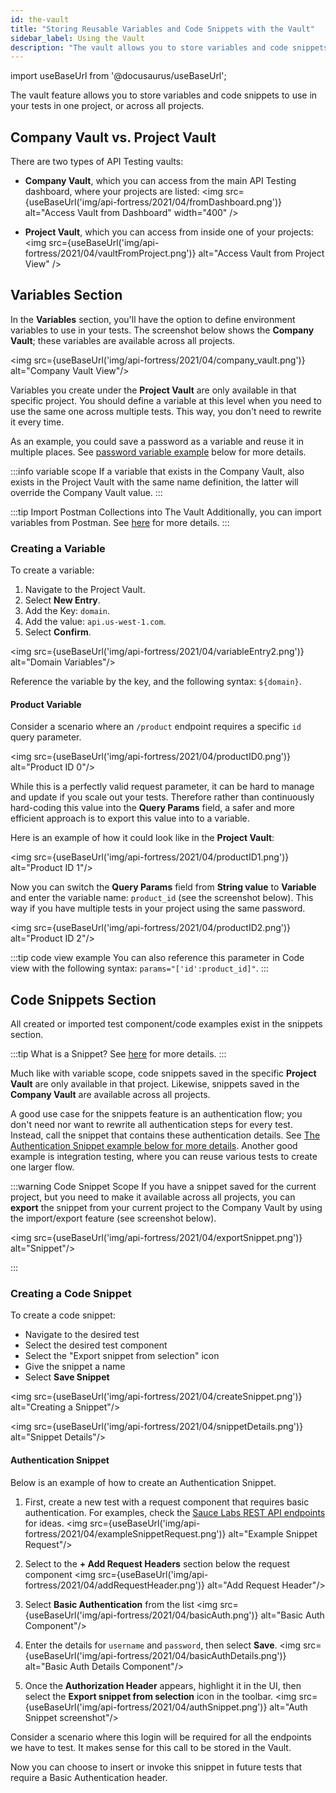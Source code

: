 ```yaml
---
id: the-vault
title: "Storing Reusable Variables and Code Snippets with the Vault"
sidebar_label: Using the Vault
description: "The vault allows you to store variables and code snippets that can be used across an entire project."
---
```


import useBaseUrl from '@docusaurus/useBaseUrl';

The vault feature allows you to store variables and code snippets to use in your tests in one project, or across all projects.

<!--[Explanation Video](https://www.youtube.com/watch?v=cBNMi30Fj9Q)-->

## Company Vault vs. Project Vault

There are two types of API Testing vaults:

* **Company Vault**, which you can access from the main API Testing dashboard, where your projects are listed:
   <img src={useBaseUrl('img/api-fortress/2021/04/fromDashboard.png')} alt="Access Vault from Dashboard" width="400" />

* **Project Vault**, which you can access from inside one of your projects:
   <img src={useBaseUrl('img/api-fortress/2021/04/vaultFromProject.png')} alt="Access Vault from Project View" />


## Variables Section

In the **Variables** section, you'll have the option to define environment variables to use in your tests. The screenshot below shows the **Company Vault**; these variables are available across all projects.

<img src={useBaseUrl('img/api-fortress/2021/04/company_vault.png')} alt="Company Vault View"/>

Variables you create under the **Project Vault** are only available in that specific project. You should define a variable at this level when you need to use the same one across multiple tests. This way, you don't need to rewrite it every time.

As an example, you could save a password as a variable and reuse it in multiple places. See [password variable example](#the-password-variable) below for more details.

:::info variable scope
If a variable that exists in the Company Vault, also exists in the Project Vault with the same name definition, the latter will override the Company Vault value.
:::

:::tip Import Postman Collections into The Vault
Additionally, you can import variables from Postman. See [here](/api-testing/importing-postman-collections/) for more details.
:::

### Creating a Variable

To create a variable:

1. Navigate to the Project Vault.
1. Select **New Entry**.
1. Add the Key: `domain`.
1. Add the value: `api.us-west-1.com`.
1. Select **Confirm**.

<img src={useBaseUrl('img/api-fortress/2021/04/variableEntry2.png')} alt="Domain Variables"/>

Reference the variable by the key, and the following syntax: `${domain}`.


#### Product Variable

Consider a scenario where an `/product` endpoint requires a specific `id` query parameter.

<img src={useBaseUrl('img/api-fortress/2021/04/productID0.png')} alt="Product ID 0"/>

While this is a perfectly valid request parameter, it can be hard to manage and update if you scale out your tests. Therefore rather than continuously hard-coding this value into the **Query Params** field, a safer and more efficient approach is to export this value into to a variable.

Here is an example of how it could look like in the **Project Vault**:

<img src={useBaseUrl('img/api-fortress/2021/04/productID1.png')} alt="Product ID 1"/>

Now you can switch the **Query Params** field from **String value** to **Variable** and enter the variable name: `product_id` (see the screenshot below). This way if you have multiple tests in your project using the same password.

<img src={useBaseUrl('img/api-fortress/2021/04/productID2.png')} alt="Product ID 2"/>

:::tip code view example
You can also reference this parameter in Code view with the following syntax: `params="['id':product_id]"`.
:::


## Code Snippets Section

All created or imported test component/code examples exist in the snippets section.

:::tip What is a Snippet?
See [here](/api-testing/on-prem/reference/composer-snippets) for more details.
:::

Much like with variable scope, code snippets saved in the specific **Project Vault** are only available in that project. Likewise, snippets saved in the **Company Vault** are available across all projects.

A good use case for the snippets feature is an authentication flow; you don't need nor want to rewrite all authentication steps for every test. Instead, call the snippet that contains these authentication details. See [The Authentication Snippet example below for more details](#the-authentication-snippet). Another good example is integration testing, where you can reuse various tests to create one larger flow.

:::warning Code Snippet Scope
If you have a snippet saved for the current project, but you need to make it available across all projects, you can **export** the snippet from your current project to the Company Vault by using the import/export feature (see screenshot below).

<img src={useBaseUrl('img/api-fortress/2021/04/exportSnippet.png')} alt="Snippet"/>

:::


### Creating a Code Snippet

To create a code snippet:

* Navigate to the desired test
* Select the desired test component
* Select the "Export snippet from selection" icon
* Give the snippet a name
* Select **Save Snippet**

<img src={useBaseUrl('img/api-fortress/2021/04/createSnippet.png')} alt="Creating a Snippet"/>

<img src={useBaseUrl('img/api-fortress/2021/04/snippetDetails.png')} alt="Snippet Details"/>


#### Authentication Snippet

Below is an example of how to create an Authentication Snippet.

1. First, create a new test with a request component that requires basic authentication. For examples, check the [Sauce Labs REST API endpoints](/dev/api/) for ideas.
   <img src={useBaseUrl('img/api-fortress/2021/04/exampleSnippetRequest.png')} alt="Example Snippet Request"/>

1. Select to the **+ Add Request Headers** section below the request component
   <img src={useBaseUrl('img/api-fortress/2021/04/addRequestHeader.png')} alt="Add Request Header"/>

1. Select **Basic Authentication** from the list
   <img src={useBaseUrl('img/api-fortress/2021/04/basicAuth.png')} alt="Basic Auth Component"/>

1. Enter the details for `username` and `password`, then select **Save**.
   <img src={useBaseUrl('img/api-fortress/2021/04/basicAuthDetails.png')} alt="Basic Auth Details Component"/>

1. Once the **Authorization Header** appears, highlight it in the UI, then select the **Export snippet from selection** icon in the toolbar.
   <img src={useBaseUrl('img/api-fortress/2021/04/authSnippet.png')} alt="Auth Snippet screenshot"/>

Consider a scenario where this login will be required for all the endpoints we have to test. It makes sense for this call to be stored in the Vault.

Now you can choose to insert or invoke this snippet in future tests that require a Basic Authentication header.
